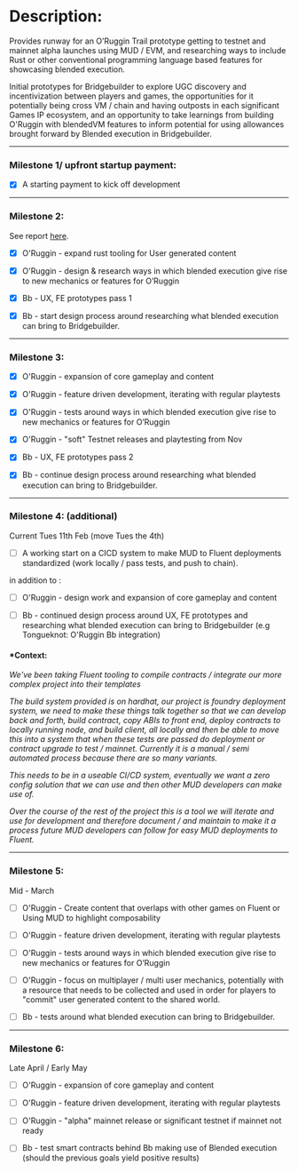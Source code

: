 
# Description:

Provides runway for an O’Ruggin Trail prototype getting to testnet  and mainnet alpha launches using MUD / EVM, and researching ways to include Rust or other conventional programming language based features for showcasing blended execution.

Initial prototypes for Bridgebuilder to explore UGC discovery and incentivization between players and games, the opportunities for it potentially being cross VM / chain and having outposts in each significant Games IP ecosystem, and an opportunity to take learnings from building O'Ruggin with blendedVM features to  inform potential for using allowances brought forward by Blended execution in Bridgebuilder.

---
### Milestone 1/ upfront startup payment:

- [x]  A starting payment to kick off development

---
### Milestone 2:

See report [here](Archetypal-Fluent-Site/Fluent/Fluent-M2-report.md).

- [x] O'Ruggin - expand rust tooling for User generated content

- [x] O'Ruggin - design & research ways in which blended execution give rise to new mechanics or features for O’Ruggin

- [x] Bb - UX, FE prototypes pass 1

- [x] Bb - start design process around researching what blended execution can bring to Bridgebuilder.

---
### Milestone 3:

- [x] O'Ruggin - expansion of core gameplay and content 

- [x] O'Ruggin - feature driven development, iterating with regular playtests 

- [x] O'Ruggin - tests around ways in which blended execution give rise to new mechanics or features for O’Ruggin

- [x] O'Ruggin - "soft" Testnet releases and playtesting from Nov 

- [x] Bb - UX, FE prototypes pass 2

- [x] Bb - continue design process around researching what blended execution can bring to Bridgebuilder.

---
### Milestone 4: (additional)

Current Tues 11th Feb (move Tues the 4th)

- [ ] A working start on a CICD system to make MUD to Fluent deployments standardized (work locally / pass tests, and push to chain).

in addition to :

- [ ] O'Ruggin - design work and expansion of core gameplay and content 

- [ ] Bb - continued design process around UX, FE prototypes and researching what blended execution can bring to Bridgebuilder (e.g Tongueknot: O'Ruggin Bb integration)
#### *Context:

*We've been taking Fluent tooling to compile contracts / integrate our more complex project into their templates*

*The build system provided is on hardhat, our project is foundry deployment system, we need to make these things talk together so that we can develop back and forth, build contract, copy ABIs to front end, deploy contracts to locally running node, and build client, all locally and then be able to move this into a system that when these tests are passed do deployment or contract upgrade to test / mainnet. Currently it is a manual / semi automated process because there are so many variants.*

*This needs to be in a useable CI/CD system, eventually we want a zero config solution that we can use and then other MUD developers can make use of.*

*Over the course of the rest of the project this is a tool we will iterate and use for development and therefore document / and maintain to make it a process future MUD developers can follow for easy MUD deployments to Fluent.*


---


### Milestone 5:

Mid - March

- [ ] O'Ruggin -  Create content that overlaps with other games on Fluent or Using MUD to highlight composability

- [ ] O'Ruggin - feature driven development, iterating with regular playtests 

- [ ] O'Ruggin - tests around ways in which blended execution give rise to new mechanics or features for O’Ruggin

- [ ] O'Ruggin - focus on multiplayer / multi user mechanics, potentially with a resource that needs to be collected and used in order for players to "commit" user generated content to the shared world.

- [ ] Bb - tests around what blended execution can bring to Bridgebuilder.

---
### Milestone 6:

Late April / Early May

- [ ] O'Ruggin - expansion of core gameplay and content 

- [ ] O'Ruggin - feature driven development, iterating with regular playtests

- [ ] O'Ruggin - "alpha" mainnet release or significant  testnet if mainnet not ready

- [ ] Bb - test smart contracts behind Bb making use of Blended execution (should the previous goals yield positive results)
